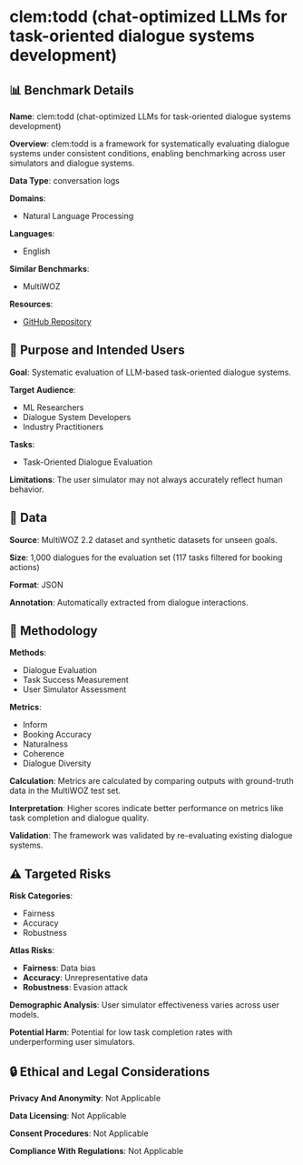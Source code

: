 # clem:todd (chat-optimized LLMs for task-oriented dialogue systems development)

## 📊 Benchmark Details

**Name**: clem:todd (chat-optimized LLMs for task-oriented dialogue systems development)

**Overview**: clem:todd is a framework for systematically evaluating dialogue systems under consistent conditions, enabling benchmarking across user simulators and dialogue systems.

**Data Type**: conversation logs

**Domains**:
- Natural Language Processing

**Languages**:
- English

**Similar Benchmarks**:
- MultiWOZ

**Resources**:
- [GitHub Repository](https://github.com/clp-research/clem-todd)

## 🎯 Purpose and Intended Users

**Goal**: Systematic evaluation of LLM-based task-oriented dialogue systems.

**Target Audience**:
- ML Researchers
- Dialogue System Developers
- Industry Practitioners

**Tasks**:
- Task-Oriented Dialogue Evaluation

**Limitations**: The user simulator may not always accurately reflect human behavior.

## 💾 Data

**Source**: MultiWOZ 2.2 dataset and synthetic datasets for unseen goals.

**Size**: 1,000 dialogues for the evaluation set (117 tasks filtered for booking actions)

**Format**: JSON

**Annotation**: Automatically extracted from dialogue interactions.

## 🔬 Methodology

**Methods**:
- Dialogue Evaluation
- Task Success Measurement
- User Simulator Assessment

**Metrics**:
- Inform
- Booking Accuracy
- Naturalness
- Coherence
- Dialogue Diversity

**Calculation**: Metrics are calculated by comparing outputs with ground-truth data in the MultiWOZ test set.

**Interpretation**: Higher scores indicate better performance on metrics like task completion and dialogue quality.

**Validation**: The framework was validated by re-evaluating existing dialogue systems.

## ⚠️ Targeted Risks

**Risk Categories**:
- Fairness
- Accuracy
- Robustness

**Atlas Risks**:
- **Fairness**: Data bias
- **Accuracy**: Unrepresentative data
- **Robustness**: Evasion attack

**Demographic Analysis**: User simulator effectiveness varies across user models.

**Potential Harm**: Potential for low task completion rates with underperforming user simulators.

## 🔒 Ethical and Legal Considerations

**Privacy And Anonymity**: Not Applicable

**Data Licensing**: Not Applicable

**Consent Procedures**: Not Applicable

**Compliance With Regulations**: Not Applicable
